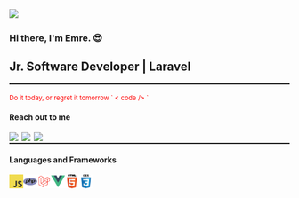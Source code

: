 
<img src="https://media.giphy.com/media/3o7aTnQqygA3TcukFi/giphy.gif">

### Hi there, I'm Emre. :sunglasses:

##  Jr. Software Developer | Laravel
<hr style="height:2px; margin-top:2px; ">
<font color="red"><small>Do it today, or regret it tomorrow  ` < code /> ` </small></font>

#### Reach out to me

[<img align="left" width="22" src="https://unpkg.com/simple-icons@v6/icons/linkedin.svg"   />][linkedin]
[<img align="left" width="22" src="https://unpkg.com/simple-icons@v6/icons/instagram.svg"  />][instagram]
[<img align="left" width="22" src="https://unpkg.com/simple-icons@v6/icons/google.svg"  />][mail]

<br>
<hr style="height:2px; margin-top:2px; ">

#### Languages and Frameworks
<img align="left" src="https://raw.githubusercontent.com/github/explore/56a826d05cf762b2b50ecbe7d492a839b04f3fbf/topics/javascript/javascript.png" width="25" height="25">
<img align="left" src="https://raw.githubusercontent.com/github/explore/56a826d05cf762b2b50ecbe7d492a839b04f3fbf/topics/php/php.png" width="25" height="25">
<img align="left" src="https://raw.githubusercontent.com/github/explore/56a826d05cf762b2b50ecbe7d492a839b04f3fbf/topics/laravel/laravel.png" width="25" height="25">
<img align="left" src="https://raw.githubusercontent.com/github/explore/56a826d05cf762b2b50ecbe7d492a839b04f3fbf/topics/vue/vue.png" width="25" height="25">
<img align="left" src="https://raw.githubusercontent.com/github/explore/56a826d05cf762b2b50ecbe7d492a839b04f3fbf/topics/html/html.png" width="25" height="25">
<img align="left" src="https://raw.githubusercontent.com/github/explore/56a826d05cf762b2b50ecbe7d492a839b04f3fbf/topics/css/css.png" width="25" height="25">
<br>
<br>



[linkedin]: https://www.linkedin.com/in/emrealsan/
[instagram]: https://www.instagram.com/emralsan/
[mail]: mailto:emrealsandev@gmail.com

